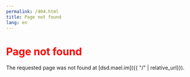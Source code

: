 ```yaml
---
permalink: /404.html
title: Page not found
lang: en
---
```


# <span style="color:red">Page not found</span>

The requested page was not found at [dsd.mael.im]({{ "/" | relative_url}}).